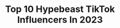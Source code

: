 ---
title: Top 10 Hypebeast TikTok Influencers In 2023
description: >-
  Find top hypebeast TikTok influencers in 2023. Most popular hashtags: #fyp #hypebeast #sneakerhead #sneakers.
platform: TikTok
hits: 314
text_top: See the most popular TikTok accounts on inBeat.
text_bottom: inBeat holds 314 TikTok influencers like this for you to work with.
profiles:
  - username: "yvngrice"
    fullname: >-
      🍚 yvngrice 🍚
    bio: >-
      🔥 ¥YC’s HYPEBEAST 🔥 888K!?⛽🔥🤯🙏 | MISSION TO 1M ☝️😁 FOLLOWIN BACK ON IG 😤
    location: "Canada"
    followers: 888800
    engagement: 1278
    commentsToLikes: 0.009234
    id: ck8f7ukwk37gt0j7865h6i8pw
    verified: false
    hashtags: "#learnontiktok, #fyp, #yyc, #hypebeastcheck"
  - username: "ashdiamond"
    fullname: >-
      ash
    bio: >-
      Sacramento’s Biggest Hypebeast
    location: "United States"
    followers: 46300
    engagement: 1080
    commentsToLikes: 0.018528
    id: ck8vwdgn2o6us0j78syt8r3c7
    verified: false
    hashtags: "#foryoupage, #trend, #viral, #foryou"
  - username: "andihyll"
    fullname: >-
      alyson yates
    bio: >-
      chaotic good hypebeast twitter and the gram @andihyll
    location: "United States"
    followers: 51900
    engagement: 1195
    commentsToLikes: 0.007655
    id: ckbkwm2qxscol0j23xjvo5dx1
    verified: false
    hashtags: "#greenscreen, #imbaby, #spooky, #fyp"
  - username: "skyproness"
    fullname: >-
      skyproness
    bio: >-
      YYC🇨🇦 Sneakerhead/Hypebeast Quest to 10k🙏🏻🙏🏻
    location: "Canada"
    followers: 3566
    engagement: 1177
    commentsToLikes: 0.033159
    id: ckac5t0sodlqq0i78mzjbtf6w
    verified: false
    hashtags: "#supreme, #bape, #covid19, #fyp"
  - username: "hypebeast"
    fullname: >-
      HYPEBEAST
    bio: >-
      CEO of Culture
    location: "United States"
    followers: 970200
    engagement: 1212
    commentsToLikes: 0.009391
    id: ck80crnnyat9w0j782gds869q
    verified: true
    hashtags: "#fyp, #tellmewithouttellingme, #funny, #gamer"
  - username: "floridahype"
    fullname: >-
      Florida Hype
    bio: >-
      Follow our Insta & YouTube🔺 Insta: @florida.hype 👇 OUR WEBSITE👇
    location: "United States"
    followers: 94700
    engagement: 1335
    commentsToLikes: 0.046338
    id: ck9glclqknlpf0j786olklmgw
    verified: false
    hashtags: "#sneaker, #sneakerhead, #shoetok, #hypebeast"
  - username: "nohoesyorsh"
    fullname: >-
      abovetherimhoops
    bio: >-
      professional failure
    location: "United States"
    followers: 6017
    engagement: 1609
    commentsToLikes: 0.091755
    id: ckbf7fig4xba20j23d29435oq
    verified: false
    hashtags: "#sneakers, #kicks, #lakers, #basketball"
  - username: "tommytrillions"
    fullname: >-
      IG: @tommytrillions
    bio: >-
      CHALLENGE: TRADING STOCK OPTIONS UP TO A G-WAGON 🚘🔥 PRO SHOE CUSTOMIZER 👟🎨
    location: "United States"
    followers: 26700
    engagement: 836
    commentsToLikes: 0.067041
    id: ck9eo4x1amgv10j78i5qfskts
    verified: false
    hashtags: "#amazonstock, #airforces, #bandananikes, #customairforce1"
  - username: "tristatesteals"
    fullname: >-
      tristatesteals
    bio: >-
      @tristatesteals on insta Thousands of satisfied customers Hype sneaker supplier
    location: "United States"
    followers: 39600
    engagement: 1752
    commentsToLikes: 0.045285
    id: ckb0odi11eh5j0j23k4oilltf
    verified: false
    hashtags: "#hypebeast, #sneakerhead, #supreme, #investing"
  - username: "sneakerplugzla"
    fullname: >-
      saulsanchez3031
    bio: >-
      5k? Up n coming reseller 👀 Following Personal ig @saul._2times
    location: "United States"
    followers: 4839
    engagement: 1073
    commentsToLikes: 0.088609
    id: ck94kwtdowttt0j78g2sf7fs2
    verified: false
    hashtags: "#jamsession, #onecommunity, #gonnabefriends, #acnh"
---